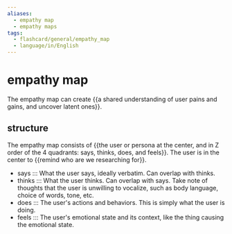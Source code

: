```yaml
---
aliases:
  - empathy map
  - empathy maps
tags:
  - flashcard/general/empathy_map
  - language/in/English
---
```


# empathy map

The empathy map can create {{a shared understanding of user pains and gains, and uncover latent ones}}. <!--SR:!2024-05-20,9,270-->

## structure

The empathy map consists of {{the user or persona at the center, and in Z order of the 4 quadrants: says, thinks, does, and feels}}. The user is in the center to {{remind who are we researching for}}. <!--SR:!2024-05-21,10,270!2024-05-22,13,270-->

- says ::: What the user says, ideally verbatim. Can overlap with thinks. <!--SR:!2024-05-26,15,290!2024-05-28,17,290-->
- thinks ::: What the user thinks. Can overlap with says. Take note of thoughts that the user is unwilling to vocalize, such as body language, choice of words, tone, etc. <!--SR:!2024-05-23,12,270!2024-05-24,13,270-->
- does ::: The user's actions and behaviors. This is simply what the user is doing. <!--SR:!2024-05-25,14,290!2024-05-27,16,290-->
- feels ::: The user's emotional state and its context, like the thing causing the emotional state. <!--SR:!2024-05-22,11,270!2024-05-15,6,250-->
